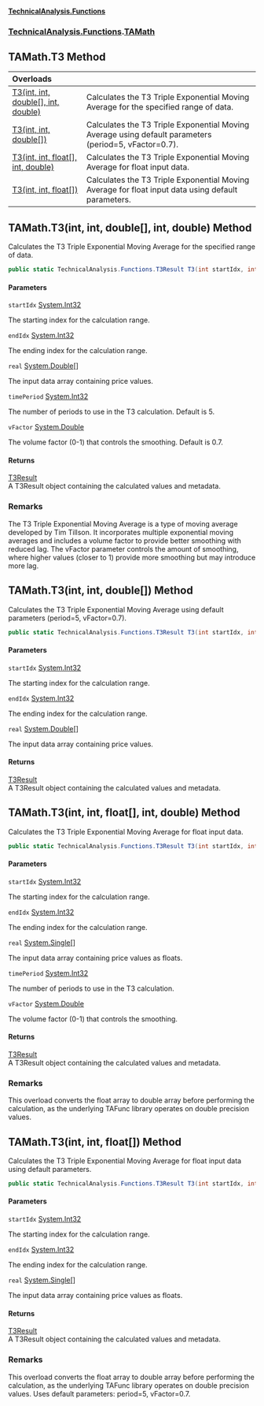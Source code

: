 #### [TechnicalAnalysis\.Functions](Atypical.TechnicalAnalysis.Functions.md 'Atypical\.TechnicalAnalysis\.Functions')
### [TechnicalAnalysis\.Functions](Atypical.TechnicalAnalysis.Functions.md#TechnicalAnalysis.Functions 'TechnicalAnalysis\.Functions').[TAMath](TAMath.md 'TechnicalAnalysis\.Functions\.TAMath')

## TAMath\.T3 Method

| Overloads | |
| :--- | :--- |
| [T3\(int, int, double\[\], int, double\)](TAMath.T3.md#TechnicalAnalysis.Functions.TAMath.T3(int,int,double[],int,double) 'TechnicalAnalysis\.Functions\.TAMath\.T3\(int, int, double\[\], int, double\)') | Calculates the T3 Triple Exponential Moving Average for the specified range of data\. |
| [T3\(int, int, double\[\]\)](TAMath.T3.md#TechnicalAnalysis.Functions.TAMath.T3(int,int,double[]) 'TechnicalAnalysis\.Functions\.TAMath\.T3\(int, int, double\[\]\)') | Calculates the T3 Triple Exponential Moving Average using default parameters \(period=5, vFactor=0\.7\)\. |
| [T3\(int, int, float\[\], int, double\)](TAMath.T3.md#TechnicalAnalysis.Functions.TAMath.T3(int,int,float[],int,double) 'TechnicalAnalysis\.Functions\.TAMath\.T3\(int, int, float\[\], int, double\)') | Calculates the T3 Triple Exponential Moving Average for float input data\. |
| [T3\(int, int, float\[\]\)](TAMath.T3.md#TechnicalAnalysis.Functions.TAMath.T3(int,int,float[]) 'TechnicalAnalysis\.Functions\.TAMath\.T3\(int, int, float\[\]\)') | Calculates the T3 Triple Exponential Moving Average for float input data using default parameters\. |

<a name='TechnicalAnalysis.Functions.TAMath.T3(int,int,double[],int,double)'></a>

## TAMath\.T3\(int, int, double\[\], int, double\) Method

Calculates the T3 Triple Exponential Moving Average for the specified range of data\.

```csharp
public static TechnicalAnalysis.Functions.T3Result T3(int startIdx, int endIdx, double[] real, int timePeriod, double vFactor);
```
#### Parameters

<a name='TechnicalAnalysis.Functions.TAMath.T3(int,int,double[],int,double).startIdx'></a>

`startIdx` [System\.Int32](https://docs.microsoft.com/en-us/dotnet/api/System.Int32 'System\.Int32')

The starting index for the calculation range\.

<a name='TechnicalAnalysis.Functions.TAMath.T3(int,int,double[],int,double).endIdx'></a>

`endIdx` [System\.Int32](https://docs.microsoft.com/en-us/dotnet/api/System.Int32 'System\.Int32')

The ending index for the calculation range\.

<a name='TechnicalAnalysis.Functions.TAMath.T3(int,int,double[],int,double).real'></a>

`real` [System\.Double](https://docs.microsoft.com/en-us/dotnet/api/System.Double 'System\.Double')[\[\]](https://docs.microsoft.com/en-us/dotnet/api/System.Array 'System\.Array')

The input data array containing price values\.

<a name='TechnicalAnalysis.Functions.TAMath.T3(int,int,double[],int,double).timePeriod'></a>

`timePeriod` [System\.Int32](https://docs.microsoft.com/en-us/dotnet/api/System.Int32 'System\.Int32')

The number of periods to use in the T3 calculation\. Default is 5\.

<a name='TechnicalAnalysis.Functions.TAMath.T3(int,int,double[],int,double).vFactor'></a>

`vFactor` [System\.Double](https://docs.microsoft.com/en-us/dotnet/api/System.Double 'System\.Double')

The volume factor \(0\-1\) that controls the smoothing\. Default is 0\.7\.

#### Returns
[T3Result](T3Result.md 'TechnicalAnalysis\.Functions\.T3Result')  
A T3Result object containing the calculated values and metadata\.

### Remarks
The T3 Triple Exponential Moving Average is a type of moving average developed by Tim Tillson\.
It incorporates multiple exponential moving averages and includes a volume factor to provide
better smoothing with reduced lag\. The vFactor parameter controls the amount of smoothing,
where higher values \(closer to 1\) provide more smoothing but may introduce more lag\.

<a name='TechnicalAnalysis.Functions.TAMath.T3(int,int,double[])'></a>

## TAMath\.T3\(int, int, double\[\]\) Method

Calculates the T3 Triple Exponential Moving Average using default parameters \(period=5, vFactor=0\.7\)\.

```csharp
public static TechnicalAnalysis.Functions.T3Result T3(int startIdx, int endIdx, double[] real);
```
#### Parameters

<a name='TechnicalAnalysis.Functions.TAMath.T3(int,int,double[]).startIdx'></a>

`startIdx` [System\.Int32](https://docs.microsoft.com/en-us/dotnet/api/System.Int32 'System\.Int32')

The starting index for the calculation range\.

<a name='TechnicalAnalysis.Functions.TAMath.T3(int,int,double[]).endIdx'></a>

`endIdx` [System\.Int32](https://docs.microsoft.com/en-us/dotnet/api/System.Int32 'System\.Int32')

The ending index for the calculation range\.

<a name='TechnicalAnalysis.Functions.TAMath.T3(int,int,double[]).real'></a>

`real` [System\.Double](https://docs.microsoft.com/en-us/dotnet/api/System.Double 'System\.Double')[\[\]](https://docs.microsoft.com/en-us/dotnet/api/System.Array 'System\.Array')

The input data array containing price values\.

#### Returns
[T3Result](T3Result.md 'TechnicalAnalysis\.Functions\.T3Result')  
A T3Result object containing the calculated values and metadata\.

<a name='TechnicalAnalysis.Functions.TAMath.T3(int,int,float[],int,double)'></a>

## TAMath\.T3\(int, int, float\[\], int, double\) Method

Calculates the T3 Triple Exponential Moving Average for float input data\.

```csharp
public static TechnicalAnalysis.Functions.T3Result T3(int startIdx, int endIdx, float[] real, int timePeriod, double vFactor);
```
#### Parameters

<a name='TechnicalAnalysis.Functions.TAMath.T3(int,int,float[],int,double).startIdx'></a>

`startIdx` [System\.Int32](https://docs.microsoft.com/en-us/dotnet/api/System.Int32 'System\.Int32')

The starting index for the calculation range\.

<a name='TechnicalAnalysis.Functions.TAMath.T3(int,int,float[],int,double).endIdx'></a>

`endIdx` [System\.Int32](https://docs.microsoft.com/en-us/dotnet/api/System.Int32 'System\.Int32')

The ending index for the calculation range\.

<a name='TechnicalAnalysis.Functions.TAMath.T3(int,int,float[],int,double).real'></a>

`real` [System\.Single](https://docs.microsoft.com/en-us/dotnet/api/System.Single 'System\.Single')[\[\]](https://docs.microsoft.com/en-us/dotnet/api/System.Array 'System\.Array')

The input data array containing price values as floats\.

<a name='TechnicalAnalysis.Functions.TAMath.T3(int,int,float[],int,double).timePeriod'></a>

`timePeriod` [System\.Int32](https://docs.microsoft.com/en-us/dotnet/api/System.Int32 'System\.Int32')

The number of periods to use in the T3 calculation\.

<a name='TechnicalAnalysis.Functions.TAMath.T3(int,int,float[],int,double).vFactor'></a>

`vFactor` [System\.Double](https://docs.microsoft.com/en-us/dotnet/api/System.Double 'System\.Double')

The volume factor \(0\-1\) that controls the smoothing\.

#### Returns
[T3Result](T3Result.md 'TechnicalAnalysis\.Functions\.T3Result')  
A T3Result object containing the calculated values and metadata\.

### Remarks
This overload converts the float array to double array before performing the calculation,
as the underlying TAFunc library operates on double precision values\.

<a name='TechnicalAnalysis.Functions.TAMath.T3(int,int,float[])'></a>

## TAMath\.T3\(int, int, float\[\]\) Method

Calculates the T3 Triple Exponential Moving Average for float input data using default parameters\.

```csharp
public static TechnicalAnalysis.Functions.T3Result T3(int startIdx, int endIdx, float[] real);
```
#### Parameters

<a name='TechnicalAnalysis.Functions.TAMath.T3(int,int,float[]).startIdx'></a>

`startIdx` [System\.Int32](https://docs.microsoft.com/en-us/dotnet/api/System.Int32 'System\.Int32')

The starting index for the calculation range\.

<a name='TechnicalAnalysis.Functions.TAMath.T3(int,int,float[]).endIdx'></a>

`endIdx` [System\.Int32](https://docs.microsoft.com/en-us/dotnet/api/System.Int32 'System\.Int32')

The ending index for the calculation range\.

<a name='TechnicalAnalysis.Functions.TAMath.T3(int,int,float[]).real'></a>

`real` [System\.Single](https://docs.microsoft.com/en-us/dotnet/api/System.Single 'System\.Single')[\[\]](https://docs.microsoft.com/en-us/dotnet/api/System.Array 'System\.Array')

The input data array containing price values as floats\.

#### Returns
[T3Result](T3Result.md 'TechnicalAnalysis\.Functions\.T3Result')  
A T3Result object containing the calculated values and metadata\.

### Remarks
This overload converts the float array to double array before performing the calculation,
as the underlying TAFunc library operates on double precision values\.
Uses default parameters: period=5, vFactor=0\.7\.